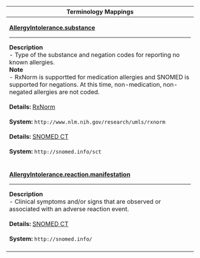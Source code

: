 |Terminology Mappings|
|---|
|<p>**[AllergyIntolerance.substance](http://hl7.org/fhir/DSTU2/allergyintolerance-definitions.html#AllergyIntolerance.substance)**<hr>**Description**<br>- Type of the substance and negation codes for reporting no known allergies.<br>**Note**<br>- RxNorm is supportted for medication allergies and SNOMED is supported for negations. At this time, non-medication, non-negated allergies are not coded.<br><br>**Details:** [RxNorm](http://hl7.org/fhir/DSTU2/rxnorm.html)<br><br>**System:** `http://www.nlm.nih.gov/research/umls/rxnorm`<br><br>**Details:** [SNOMED CT](http://hl7.org/fhir/dstu2/snomedct.html)<br><br>**System:** `http://snomed.info/sct`<br><br>|
|<p>**[AllergyIntolerance.reaction.manifestation](http://hl7.org/fhir/DSTU2/allergyintolerance-definitions.html#AllergyIntolerance.reaction.manifestation)**<hr>**Description**<br>- Clinical symptoms and/or signs that are observed or associated with an adverse reaction event.<br><br>**Details:** [SNOMED CT](http://hl7.org/fhir/dstu2/snomedct.html)<br><br>**System:** `http://snomed.info/`<br><br>|
